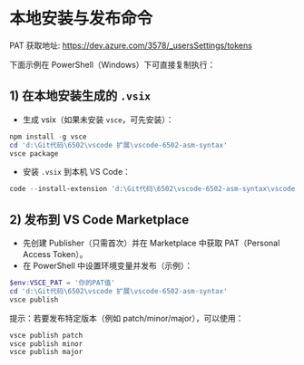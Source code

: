# 本地安装与发布命令
PAT 获取地址: https://dev.azure.com/3578/_usersSettings/tokens

下面示例在 PowerShell（Windows）下可直接复制执行：

## 1) 在本地安装生成的 `.vsix`
- 生成 vsix（如果未安装 `vsce`，可先安装）：
```powershell
npm install -g vsce
cd 'd:\Git代码\6502\vscode 扩展\vscode-6502-asm-syntax'
vsce package
```
- 安装 `.vsix` 到本机 VS Code：
```powershell
code --install-extension 'd:\Git代码\6502\vscode-6502-asm-syntax\vscode-6502-asm-syntax-1.0.1.vsix'
```

## 2) 发布到 VS Code Marketplace
- 先创建 Publisher（只需首次）并在 Marketplace 中获取 PAT（Personal Access Token）。
- 在 PowerShell 中设置环境变量并发布（示例）：
```powershell
$env:VSCE_PAT = '你的PAT值'
cd 'd:\Git代码\6502\vscode 扩展\vscode-6502-asm-syntax'
vsce publish
```

提示：若要发布特定版本（例如 patch/minor/major），可以使用：
```powershell
vsce publish patch
vsce publish minor
vsce publish major
```